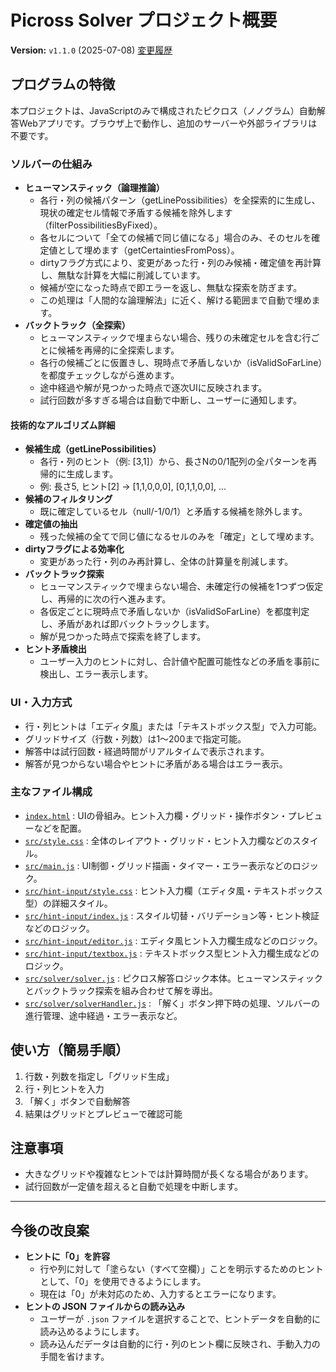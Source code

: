 # Picross Solver プロジェクト概要

**Version:** `v1.1.0` (2025-07-08) [変更履歴](CHANGELOG.md)

## プログラムの特徴
本プロジェクトは、JavaScriptのみで構成されたピクロス（ノノグラム）自動解答Webアプリです。ブラウザ上で動作し、追加のサーバーや外部ライブラリは不要です。

### ソルバーの仕組み
- **ヒューマンスティック（論理推論）**
  - 各行・列の候補パターン（getLinePossibilities）を全探索的に生成し、現状の確定セル情報で矛盾する候補を除外します（filterPossibilitiesByFixed）。
  - 各セルについて「全ての候補で同じ値になる」場合のみ、そのセルを確定値として埋めます（getCertaintiesFromPoss）。
  - dirtyフラグ方式により、変更があった行・列のみ候補・確定値を再計算し、無駄な計算を大幅に削減しています。
  - 候補が空になった時点で即エラーを返し、無駄な探索を防ぎます。
  - この処理は「人間的な論理解法」に近く、解ける範囲まで自動で埋めます。
- **バックトラック（全探索）**
  - ヒューマンスティックで埋まらない場合、残りの未確定セルを含む行ごとに候補を再帰的に全探索します。
  - 各行の候補ごとに仮置きし、現時点で矛盾しないか（isValidSoFarLine）を都度チェックしながら進めます。
  - 途中経過や解が見つかった時点で逐次UIに反映されます。
  - 試行回数が多すぎる場合は自動で中断し、ユーザーに通知します。

#### 技術的なアルゴリズム詳細
- **候補生成（getLinePossibilities）**
  - 各行・列のヒント（例: [3,1]）から、長さNの0/1配列の全パターンを再帰的に生成します。
  - 例: 長さ5, ヒント[2] → [1,1,0,0,0], [0,1,1,0,0], ...
- **候補のフィルタリング**
  - 既に確定しているセル（null/-1/0/1）と矛盾する候補を除外します。
- **確定値の抽出**
  - 残った候補の全てで同じ値になるセルのみを「確定」として埋めます。
- **dirtyフラグによる効率化**
  - 変更があった行・列のみ再計算し、全体の計算量を削減します。
- **バックトラック探索**
  - ヒューマンスティックで埋まらない場合、未確定行の候補を1つずつ仮定し、再帰的に次の行へ進みます。
  - 各仮定ごとに現時点で矛盾しないか（isValidSoFarLine）を都度判定し、矛盾があれば即バックトラックします。
  - 解が見つかった時点で探索を終了します。
- **ヒント矛盾検出**
  - ユーザー入力のヒントに対し、合計値や配置可能性などの矛盾を事前に検出し、エラー表示します。

### UI・入力方式
- 行・列ヒントは「エディタ風」または「テキストボックス型」で入力可能。
- グリッドサイズ（行数・列数）は1～200まで指定可能。
- 解答中は試行回数・経過時間がリアルタイムで表示されます。
- 解答が見つからない場合やヒントに矛盾がある場合はエラー表示。

### 主なファイル構成
- [`index.html`](index.html) : UIの骨組み。ヒント入力欄・グリッド・操作ボタン・プレビューなどを配置。
- [`src/style.css`](src/style.css) : 全体のレイアウト・グリッド・ヒント入力欄などのスタイル。
- [`src/main.js`](src/main.js) : UI制御・グリッド描画・タイマー・エラー表示などのロジック。
- [`src/hint-input/style.css`](src/hint-input/style.css) : ヒント入力欄（エディタ風・テキストボックス型）の詳細スタイル。
- [`src/hint-input/index.js`](src/hint-input/index.js) : スタイル切替・バリデーション等・ヒント検証などのロジック。
- [`src/hint-input/editor.js`](src/hint-input/editor.js) : エディタ風ヒント入力欄生成などのロジック。
- [`src/hint-input/textbox.js`](src/hint-input/textbox.js) : テキストボックス型ヒント入力欄生成などのロジック。
- [`src/solver/solver.js`](src/solver/solver.js) : ピクロス解答ロジック本体。ヒューマンスティックとバックトラック探索を組み合わせて解を導出。
- [`src/solver/solverHandler.js`](src/solver/solver-handler.js) : 「解く」ボタン押下時の処理、ソルバーの進行管理、途中経過・エラー表示など。

## 使い方（簡易手順）
1. 行数・列数を指定し「グリッド生成」
2. 行・列ヒントを入力
3. 「解く」ボタンで自動解答
4. 結果はグリッドとプレビューで確認可能

## 注意事項
- 大きなグリッドや複雑なヒントでは計算時間が長くなる場合があります。
- 試行回数が一定値を超えると自動で処理を中断します。

---

## 今後の改良案

- **ヒントに「0」を許容**
  - 行や列に対して「塗らない（すべて空欄）」ことを明示するためのヒントとして、「0」を使用できるようにします。
  - 現在は「0」が未対応のため、入力するとエラーになります。
- **ヒントの JSON ファイルからの読み込み**
  - ユーザーが `.json` ファイルを選択することで、ヒントデータを自動的に読み込めるようにします。
  - 読み込んだデータは自動的に行・列のヒント欄に反映され、手動入力の手間を省けます。
